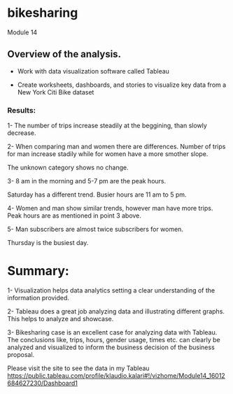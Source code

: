 # bikesharing
Module 14

## Overview of the analysis.


-  Work with data visualization software called Tableau 

-  Create worksheets, dashboards, and stories to visualize key data from a New York Citi Bike dataset
   

### Results:

1-  The number of trips increase steadily at the beggining, than slowly decrease. 


2- When comparing man and women there are differences. Number of trips for man increase stadily while for women have a more smother slope.

The unknown category shows no change.


3- 8 am in the morning and 5-7 pm are the peak hours.

Saturday has a different trend. Busier hours are 11 am to 5 pm.


4- Women and man show similar trends, however man have more trips. Peak hours are as mentioned in point 3 above.


5- Man subscribers are almost twice subscribers for women. 

Thursday is the busiest day.


# Summary:

1- Visualization helps data analytics setting a clear understanding of the information provided.

2- Tableau does a great job analyzing data and illustrating different graphs. This helps to analyze and showcase. 

3- Bikesharing case is an excellent case for analyzing data with Tableau. The conclusions  like, trips, hours, gender usage, times etc. can clearly be analyzed and visualized to inform the business decision of the business proposal.

Please visit the site to see the data in my Tableau  https://public.tableau.com/profile/klaudio.kalari#!/vizhome/Module14_16012684627230/Dashboard1
